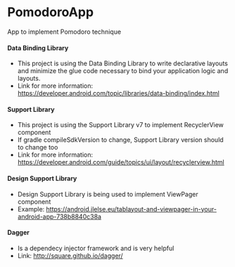 # PomodoroApp
App to implement Pomodoro technique 

#### Data Binding Library
* This project is using the Data Binding Library to write declarative 
layouts and minimize the glue code necessary to bind your application logic and layouts.
* Link for more information: https://developer.android.com/topic/libraries/data-binding/index.html

#### Support Library
* This project is using the Support Library v7 to implement RecyclerView component
* If gradle compileSdkVersion to change, Support Library version should to change too
* Link for more information: https://developer.android.com/guide/topics/ui/layout/recyclerview.html

#### Design Support Library
* Design Support Library is being used to implement ViewPager component
* Example: https://android.jlelse.eu/tablayout-and-viewpager-in-your-android-app-738b8840c38a

#### Dagger 
* Is a dependecy injector framework and is very helpful
* Link: http://square.github.io/dagger/




